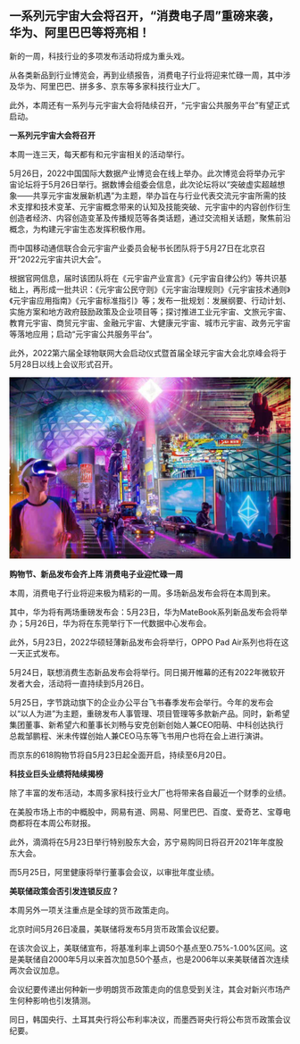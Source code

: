 ## 一系列元宇宙大会将召开，“消费电子周”重磅来袭，华为、阿里巴巴等将亮相！

新的一周，科技行业的多项发布活动将成为重头戏。

从各类新品到行业博览会，再到业绩报告，消费电子行业将迎来忙碌一周，其中涉及华为、阿里巴巴、拼多多、京东等多家科技行业大厂。

此外，本周还有一系列与元宇宙大会将陆续召开，“元宇宙公共服务平台”有望正式启动。

**一系列元宇宙大会将召开**

本周一连三天，每天都有和元宇宙相关的活动举行。

5月26日，2022中国国际大数据产业博览会在线上举办。此次博览会将举办元宇宙论坛将于5月26日举行。据数博会组委会信息，此次论坛将以“突破虚实超越想象——共享元宇宙发展新机遇”为主题，举办旨在与行业代表交流元宇宙所需的技术支撑和技术变革、元宇宙概念带来的认知及技能突破、元宇宙中的内容创作衍生创造者经济、内容创造变革及传播规范等各类话题，通过交流相关话题，聚焦前沿概念，为构建元宇宙生态发挥积极作用。

而中国移动通信联合会元宇宙产业委员会秘书长团队将于5月27日在北京召开“2022元宇宙共识大会”。

根据官网信息，届时该团队将在《元宇宙产业宣言》《元宇宙自律公约》等共识基础上，再形成一批共识：《元宇宙公民守则》《元宇宙治理规则》《元宇宙技术通则》《元宇宙应用指南》《元宇宙标准指引》等；发布一批规划：发展纲要、行动计划、实施方案和地方政府鼓励政策及企业项目等；探讨推进工业元宇宙、文旅元宇宙、教育元宇宙、商贸元宇宙、金融元宇宙、大健康元宇宙、城市元宇宙、政务元宇宙等落地应用；启动“元宇宙公共服务平台”。

此外，2022第六届全球物联网大会启动仪式暨首届全球元宇宙大会北京峰会将于5月28日以线上会议形式召开。

![配图一](a97a6aa86e6039ddad1e63f844175327.jpeg)

**购物节、新品发布会齐上阵 消费电子业迎忙碌一周**

本周，消费电子行业将迎来极为精彩的一周。多场新品发布会将在本周到来。

其中，华为将有两场重磅发布会：5月23日，华为MateBook系列新品发布会将举办；5月26日，华为将在东莞举行下一代数据中心发布会。

此外，5月23日，2022华硕轻薄新品发布会将举行，OPPO Pad Air系列也将在这一天正式发布。

5月24日，联想消费生态新品发布会将举行。同日揭开帷幕的还有2022年微软开发者大会，活动将一直持续到5月26日。

5月25日，字节跳动旗下的企业办公平台飞书春季发布会举行。今年的发布会以“以人为进”为主题，重磅发布人事管理、项目管理等多款新产品。同时，新希望集团董事、新希望六和董事长刘畅与安克创新创始人兼CEO阳萌、中科创达执行总裁邹鹏程、米未传媒创始人兼CEO马东等飞书用户也将在会上进行演讲。

而京东的618购物节将自5月23日起全面开启，持续至6月20日。

**科技业巨头业绩将陆续揭榜**

除了丰富的发布活动，本周多家科技行业大厂也将带来各自最近一个财季的业绩。

在美股市场上市的中概股中，网易有道、网易、阿里巴巴、百度、爱奇艺、宝尊电商都将在本周公布财报。

此外，滴滴将在5月23日举行特别股东大会，苏宁易购同日将召开2021年年度股东大会。

而5月25日，阿里健康将举行董事会会议，以审批年度业绩。

**美联储政策会否引发连锁反应？**

本周另外一项关注重点是全球的货币政策走向。

北京时间5月26日凌晨，美联储将发布5月货币政策会议纪要。

在该次会议上，美联储宣布，将基准利率上调50个基点至0.75%-1.00%区间。这是美联储自2000年5月以来首次加息50个基点，也是2006年以来美联储首次连续两次会议加息。

会议纪要传递出何种新一步明朗货币政策走向的信息受到关注，其会对新兴市场产生何种影响也引发猜测。

同日，韩国央行、土耳其央行将公布利率决议，而墨西哥央行将公布货币政策会议纪要。
